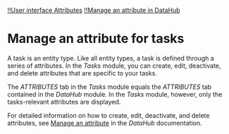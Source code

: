 [!!User interface Attributes](../UserInterface/02a_Attributes.md)
[!!Manage an attribute in DataHub](../../DataHub/Integration/01_ManageAttributes.md)

# Manage an attribute for tasks

A task is an entity type. Like all entity types, a task is defined through a series of attributes. In the *Tasks* module, you can create, edit, deactivate, and delete attributes that are specific to your tasks. 

The *ATTRIBUTES* tab in the *Tasks* module equals the *ATTRIBUTES* tab contained in the *DataHub* module. In the *Tasks* module, however, only the tasks-relevant attributes are displayed. 

For detailed information on how to create, edit, deactivate, and delete attributes, see [Manage an attribute](../../DataHub/Integration/01_ManageAttributes.md) in the *DataHub* documentation.

[comment]: <> (so allgemein, oder unter dem jeweiligen Procedure?)




